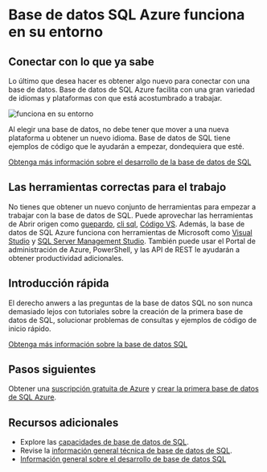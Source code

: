 <properties
   pageTitle="Base de datos SQL Azure funciona en su entorno"
   description="Aprender a base de datos SQL Ayuda, protege y protege"
   keywords=""
   services="sql-database"
   documentationCenter=""
   authors="CarlRabeler"
   manager="jhubbard"
   editor=""/>

<tags
   ms.service="sql-database"
   ms.devlang="NA"
   ms.topic="article"
   ms.tgt_pltfrm="NA"
   ms.workload="data-management"
   ms.date="10/13/2016"
   ms.author="carlrab"/>

# <a name="azure-sql-database-works-in-your-environment"></a>Base de datos SQL Azure funciona en su entorno

## <a name="connect-with-what-you-already-know"></a>Conectar con lo que ya sabe

Lo último que desea hacer es obtener algo nuevo para conectar con una base de datos. Base de datos de SQL Azure facilita con una gran variedad de idiomas y plataformas con que está acostumbrado a trabajar.

![funciona en su entorno](./media/sql-database-works-in-your-environment/sql-database-works-in-your-environment.png)

Al elegir una base de datos, no debe tener que mover a una nueva plataforma u obtener un nuevo idioma. Base de datos de SQL tiene ejemplos de código que le ayudarán a empezar, dondequiera que esté.  

[Obtenga más información sobre el desarrollo de la base de datos de SQL](sql-database-develop-overview.md) 

## <a name="the-right-tools-for-the-job"></a>Las herramientas correctas para el trabajo

No tienes que obtener un nuevo conjunto de herramientas para empezar a trabajar con la base de datos de SQL. Puede aprovechar las herramientas de Abrir origen como [guepardo](https://github.com/wunderlist/cheetah), [cli sql](https://www.npmjs.com/package/sql-cli), [Código VS](https://code.visualstudio.com/). Además, la base de datos de SQL Azure funciona con herramientas de Microsoft como [Visual Studio](https://www.visualstudio.com/visual-studio-homepage-vs.aspx) y [SQL Server Management Studio](https://msdn.microsoft.com/library/ms174173.aspx).  También puede usar el Portal de administración de Azure, PowerShell, y las API de REST le ayudarán a obtener productividad adicionales.

## <a name="get-started-quickly"></a>Introducción rápida

El derecho anwers a las preguntas de la base de datos SQL no son nunca demasiado lejos con tutoriales sobre la creación de la primera base de datos de SQL, solucionar problemas de consultas y ejemplos de código de inicio rápido.

[Obtenga más información sobre la base de datos SQL](sql-database-technical-overview.md)

## <a name="next-steps"></a>Pasos siguientes

Obtener una [suscripción gratuita de Azure](https://azure.microsoft.com/get-started/) y [crear la primera base de datos de SQL Azure](sql-database-get-started.md).

## <a name="additional-resources"></a>Recursos adicionales

* Explore las [capacidades de base de datos de SQL](https://azure.microsoft.com/services/sql-database/).
* Revise la [información general técnica de base de datos de SQL](sql-database-technical-overview.md).
* [Información general sobre el desarrollo de base de datos SQL](sql-database-develop-overview.md)
